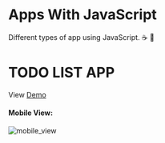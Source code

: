 # Apps With JavaScript
Different types of app using JavaScript. :coffee: :tea:


# TODO LIST APP
View <a href="https://codepen.io/78526Nasir/full/zRrgzV/" target="_blank">Demo</a>

#### Mobile View:
![mobile_view](https://res.cloudinary.com/nasir78526/image/upload/q_100/v1517672040/MobileView_STDL_xwacuu.png)
